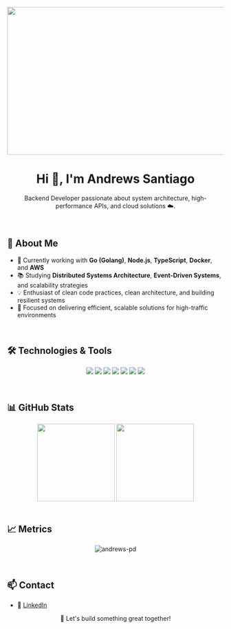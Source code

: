 <p align="center">
<img width="1536" height="343" alt="1" src="https://github.com/user-attachments/assets/36112782-5bea-4ae9-b3ec-6cef25c2de22" />
</p>

<h1 align="center">Hi 👋, I'm Andrews Santiago</h1>

<p align="center">
Backend Developer passionate about system architecture, high-performance APIs, and cloud solutions ☁️.
</p>

<br />

## 🚀 About Me

- 🔭 Currently working with **Go (Golang)**, **Node.js**, **TypeScript**, **Docker**, and **AWS**
- 📚 Studying **Distributed Systems Architecture**, **Event-Driven Systems**, and scalability strategies
- 💡 Enthusiast of clean code practices, clean architecture, and building resilient systems
- 🎯 Focused on delivering efficient, scalable solutions for high-traffic environments

<br />

## 🛠️ Technologies & Tools

<p align="center">
  <img src="https://img.shields.io/badge/Go-00ADD8?style=for-the-badge&logo=go&logoColor=white"/>
  <img src="https://img.shields.io/badge/Node.js-43853D?style=for-the-badge&logo=node-dot-js&logoColor=white"/>
  <img src="https://img.shields.io/badge/TypeScript-3178C6?style=for-the-badge&logo=typescript&logoColor=white"/>
  <img src="https://img.shields.io/badge/Docker-2496ED?style=for-the-badge&logo=docker&logoColor=white"/>
  <img src="https://img.shields.io/badge/AWS-232F3E?style=for-the-badge&logo=amazon-aws&logoColor=white"/>
  <img src="https://img.shields.io/badge/PostgreSQL-336791?style=for-the-badge&logo=postgresql&logoColor=white"/>
  <img src="https://img.shields.io/badge/Git-F05032?style=for-the-badge&logo=git&logoColor=white"/>
</p>

<br />

## 📊 GitHub Stats

<div align="center">
  <img height="180em" src="https://github-readme-stats.vercel.app/api?username=andrews-pd&show_icons=true&theme=dracula" />
  <img height="180em" src="https://github-readme-stats.vercel.app/api/top-langs/?username=andrews-pd&layout=compact&theme=dracula" />
</div>

<br />

## 📈 Metrics

<p align="center">
  <img src="https://komarev.com/ghpvc/?username=andrews-pd&style=for-the-badge" alt="andrews-pd" />
</p>

<br />

## 📫 Contact

- 💼 [LinkedIn](https://www.linkedin.com/in/andrews-santiago-8ab79155/)

<p align="center">🚀 Let's build something great together!</p>
